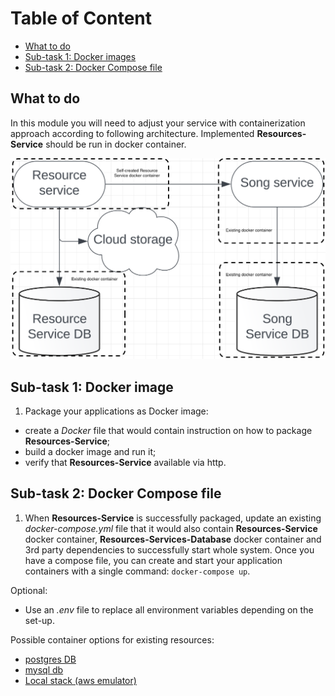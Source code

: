 # Table of Content

 - [What to do](#what-to-do)
 - [Sub-task 1: Docker images](#sub-task-1-docker-images)
 - [Sub-task 2: Docker Compose file](#sub-task-2-docker-compose-file)

## What to do

In this module you will need to adjust your service with containerization approach according to following architecture.
Implemented **Resources-Service** should be run in docker container.

<div align="center">
    <img src="images/containerization-overview.png" width="900">
</div>

## Sub-task 1: Docker image

1) Package your applications as Docker image:
 - create a _Docker_ file that would contain instruction on how to package **Resources-Service**;
 - build a docker image and run it;
 - verify that **Resources-Service** available via http.

## Sub-task 2: Docker Compose file

1) When **Resources-Service** is successfully packaged, update an existing _docker-compose.yml_ file that it would also contain
**Resources-Service** docker container, **Resources-Services-Database** docker container and 3rd party dependencies to successfully start whole system.
Once you have a compose file, you can create and start your application containers with a single command: `docker-compose up`.

Optional:
 - Use an _.env_ file to replace all environment variables depending on the set-up.

Possible container options for existing resources:

 - [postgres DB](https://hub.docker.com/_/postgres)
 - [mysql db](https://hub.docker.com/_/mysql)
 - [Local stack (aws emulator)](https://hub.docker.com/r/localstack/localstack)
